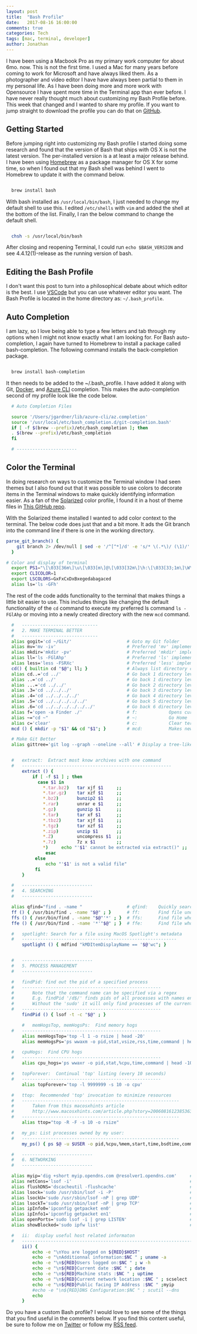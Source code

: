 ```yaml
---
layout: post
title:  "Bash Profile"
date:   2017-08-16 16:00:00
comments: true
categories: Tech
tags: [mac, terminal, developer]
author: Jonathan
---
```

I have been using a Macbook Pro as my primary work computer for about 6mo. now. This is not the first time. I used a Mac for many years before coming to work for Microsoft and have always liked them. As a photographer and video editor I have have always been partial to them in my personal life. As I have been doing more and more work with Opensource I have spent more time in the Terminal app than ever before. I have never really thought much about customizing my Bash Profile before. This week that changed and I wanted to share my profile. If you want to jump straight to download the profile you can do that on [GitHub](https://gist.github.com/jgardner04/6f1d85851d0698edb3ac183ad50ff91d).

## Getting Started
Before jumping right into customizing my Bash profile I started doing some research and found that the version of Bash that ships with OS X is not the latest version. The per-installed version is a at least a major release behind. I have been using [Homebrew](https://brew.sh/) as a package manager for OS X for some time, so when I found out that my Bash shell was behind I went to Homebrew to update it with the command below.

```bash

  brew install bash
```
With bash installed as `/usr/local/bin/bash`, I just needed to change my default shell to use this. I edited `/etc/shells` with `vim` and added the shell at the bottom of the list. Finally, I ran the below command to change the default shell.

```bash

  chsh -s /usr/local/bin/bash
```
After closing and reopening Terminal, I could run `echo $BASH_VERSION` and see 4.4.12(1)-release as the running version of bash.

## Editing the Bash Profile
I don't want this post to turn into a philosophical debate about which editor is the best. I use [VSCode](https://code.visualstudio.com/) but you can use whatever editor you want. The Bash Profile is located in the home directory as: `~/.bash_profile`.

## Auto Completion
I am lazy, so I love being able to type a few letters and tab through my options when I might not know exactly what I am looking for. For Bash auto-completion, I again have turned to Homebrew to install a package called bash-completion. The following command installs the back-completion package.

```bash

  brew install bash-completion
```
It then needs to be added to the ~/.bash_profile. I have added it along with Git, [Docker](https://docs.docker.com/docker-for-mac/#installing-bash-completion), and [Azure CLI](https://docs.microsoft.com/en-us/cli/azure/install-azure-cli) completion. This makes the auto-completion second of my profile look like the code below.

```bash
  # Auto Completion Files

  source '/Users/jgardner/lib/azure-cli/az.completion'
  source '/usr/local/etc/bash_completion.d/git-completion.bash'
  if [ -f $(brew --prefix)/etc/bash_completion ]; then
  . $(brew --prefix)/etc/bash_completion
  fi

  # -----------------------
```
## Color the Terminal
In doing research on ways to customize the Terminal window I had seen themes but I also found out that it was possible to use colors to decorate items in the Terminal windows to make quickly identifying information easier. As a fan of the [Solarized](http://ethanschoonover.com/solarized) color profile, I found it in a host of theme files in [This GitHub repo](https://github.com/lysyi3m/osx-terminal-themes/tree/master/schemes).

With the Solarized theme installed I wanted to add color context to the terminal. The below code does just that and a bit more. It ads the Git branch into the command line if there is one in the working directory.

```bash
parse_git_branch() {
    git branch 2> /dev/null | sed -e '/^[^*]/d' -e 's/* \(.*\)/ (\1)/'
  }

# Color and display of terminal
  export PS1="\[\033[36m\]\u\[\033[m\]@\[\033[32m\]\h:\[\033[33;1m\]\W\[\033[m\]\[\033[32m\]\$(parse_git_branch)\[\033[00m\] $ "
  export CLICOLOR=1
  export LSCOLORS=GxFxCxDxBxegedabagaced
  alias ls='ls -GFh'
```
The rest of the code adds functionality to the terminal that makes things a little bit easier to use. This includes things like changing the default functionality of the `cd` command to execute my preferred ls command `ls -FGlAhp` or moving into a newly created directory with the new `mcd` command.

```bash
  #   -----------------------------
  #   2. MAKE TERMINAL BETTER
  #   -----------------------------
  alias gogit='cd ~/Git/'                     # Goto my Git folder
  alias mv='mv -iv'                           # Preferred 'mv' implementation
  alias mkdir='mkdir -pv'                     # Preferred 'mkdir' implementation
  alias ll='ls -FGlAhp'                       # Preferred 'ls' implementation
  alias less='less -FSRXc'                    # Preferred 'less' implementation
  cd() { builtin cd "$@"; ll; }               # Always list directory contents upon 'cd'
  alias cd..='cd ../'                         # Go back 1 directory level (for fast typers)
  alias ..='cd ../'                           # Go back 1 directory level
  alias ...='cd ../../'                       # Go back 2 directory levels
  alias .3='cd ../../../'                     # Go back 3 directory levels
  alias .4='cd ../../../../'                  # Go back 4 directory levels
  alias .5='cd ../../../../../'               # Go back 5 directory levels
  alias .6='cd ../../../../../../'            # Go back 6 directory levels
  alias f='open -a Finder ./'                 # f:            Opens current directory in MacOS Finder
  alias ~="cd ~"                              # ~:            Go Home
  alias c='clear'                             # c:            Clear terminal display
  mcd () { mkdir -p "$1" && cd "$1"; }        # mcd:          Makes new Dir and jumps inside

  # Make Git Better
  alias gittree='git log --graph --oneline --all' # Display a tree-like view of Git commits


  #   extract:  Extract most know archives with one command
  #   ---------------------------------------------------------
      extract () {
          if [ -f $1 ] ; then
            case $1 in
              *.tar.bz2)   tar xjf $1     ;;
              *.tar.gz)    tar xzf $1     ;;
              *.bz2)       bunzip2 $1     ;;
              *.rar)       unrar e $1     ;;
              *.gz)        gunzip $1      ;;
              *.tar)       tar xf $1      ;;
              *.tbz2)      tar xjf $1     ;;
              *.tgz)       tar xzf $1     ;;
              *.zip)       unzip $1       ;;
              *.Z)         uncompress $1  ;;
              *.7z)        7z x $1        ;;
              *)     echo "'$1' cannot be extracted via extract()" ;;
               esac
           else
               echo "'$1' is not a valid file"
           fi
      }

  #   ---------------------------
  #   4. SEARCHING
  #   ---------------------------

  alias qfind="find . -name "                 # qfind:    Quickly search for file
  ff () { /usr/bin/find . -name "$@" ; }      # ff:       Find file under the current directory
  ffs () { /usr/bin/find . -name "$@"'*' ; }  # ffs:      Find file whose name starts with a given string
  ffe () { /usr/bin/find . -name '*'"$@" ; }  # ffe:      Find file whose name ends with a given string

  #   spotlight: Search for a file using MacOS Spotlight's metadata
  #   -----------------------------------------------------------
      spotlight () { mdfind "kMDItemDisplayName == '$@'wc"; }


  #   ---------------------------
  #   5. PROCESS MANAGEMENT
  #   ---------------------------

  #   findPid: find out the pid of a specified process
  #   -----------------------------------------------------
  #       Note that the command name can be specified via a regex
  #       E.g. findPid '/d$/' finds pids of all processes with names ending in 'd'
  #       Without the 'sudo' it will only find processes of the current user
  #   -----------------------------------------------------
      findPid () { lsof -t -c "$@" ; }

      #   memHogsTop, memHogsPs:  Find memory hogs
  #   -----------------------------------------------------
      alias memHogsTop='top -l 1 -o rsize | head -20'
      alias memHogsPs='ps wwaxm -o pid,stat,vsize,rss,time,command | head -10'

  #   cpuHogs:  Find CPU hogs
  #   -----------------------------------------------------
      alias cpu_hogs='ps wwaxr -o pid,stat,%cpu,time,command | head -10'

  #   topForever:  Continual 'top' listing (every 10 seconds)
  #   -----------------------------------------------------
      alias topForever='top -l 9999999 -s 10 -o cpu'

  #   ttop:  Recommended 'top' invocation to minimize resources
  #   ------------------------------------------------------------
  #       Taken from this macosxhints article
  #       http://www.macosxhints.com/article.php?story=20060816123853639
  #   ------------------------------------------------------------
      alias ttop="top -R -F -s 10 -o rsize"

  #   my_ps: List processes owned by my user:
  #   ------------------------------------------------------------
      my_ps() { ps $@ -u $USER -o pid,%cpu,%mem,start,time,bsdtime,command ; }

  #   ---------------------------
  #   6. NETWORKING
  #   ---------------------------

  alias myip='dig +short myip.opendns.com @resolver1.opendns.com'     # myip:         Public facing IP Address
  alias netCons='lsof -i'                                             # netCons:      Show all open TCP/IP sockets
  alias flushDNS='dscacheutil -flushcache'                            # flushDNS:     Flush out the DNS Cache
  alias lsock='sudo /usr/sbin/lsof -i -P'                             # lsock:        Display open sockets
  alias lsockU='sudo /usr/sbin/lsof -nP | grep UDP'                   # lsockU:       Display only open UDP sockets
  alias lsockT='sudo /usr/sbin/lsof -nP | grep TCP'                   # lsockT:       Display only open TCP sockets
  alias ipInfo0='ipconfig getpacket en0'                              # ipInfo0:      Get info on connections for en0
  alias ipInfo1='ipconfig getpacket en1'                              # ipInfo1:      Get info on connections for en1
  alias openPorts='sudo lsof -i | grep LISTEN'                        # openPorts:    All listening connections
  alias showBlocked='sudo ipfw list'                                  # showBlocked:  All ipfw rules inc/ blocked IPs

  #   ii:  display useful host related informaton
  #   -------------------------------------------------------------------
      ii() {
          echo -e "\nYou are logged on ${RED}$HOST"
          echo -e "\nAdditionnal information:$NC " ; uname -a
          echo -e "\n${RED}Users logged on:$NC " ; w -h
          echo -e "\n${RED}Current date :$NC " ; date
          echo -e "\n${RED}Machine stats :$NC " ; uptime
          echo -e "\n${RED}Current network location :$NC " ; scselect
          echo -e "\n${RED}Public facing IP Address :$NC " ;myip
          #echo -e "\n${RED}DNS Configuration:$NC " ; scutil --dns
          echo
      }
```
Do you have a custom Bash profile? I would love to see some of the things that you find useful in the comments below. If you find this content useful, be sure to follow me on [Twitter](https://twitter.com/jgardner04) or follow my [RSS feed](http://www.beyondthecorneroffice.com/feed.xml).
